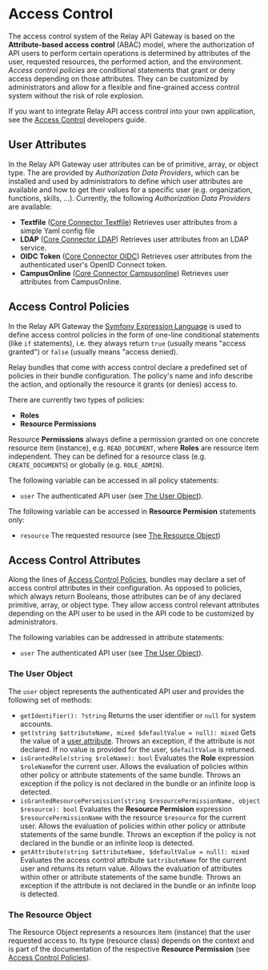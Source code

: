 # Access Control

The access control system of the Relay API Gateway is based on the **Attribute-based access control** (ABAC) model,
where the authorization of API users to perform certain operations is determined by attributes of the user, requested 
resources, the performed action, and the environment. _Access control policies_ are conditional statements that grant or
deny access depending on those attributes. They can be customized by administrators and allow for a flexible and
fine-grained access control system without the risk of role explosion.

If you want to integrate Relay API access control into your own application, see the
[Access Control](../dev/access_control.md) developers guide.

## User Attributes

In the Relay API Gateway user attributes can be of primitive, array, or object type. The are provided by 
_Authorization Data Providers_, which can be installed and used by administrators to define which user
attributes are available and how to get their values for a specific user (e.g. organization, functions, skills, ...).
Currently, the following _Authorization Data Providers_ are available:

* **Textfile** ([Core Connector Textfile](../../../components/api/core-connector-textfile/README.md)) Retrieves user attributes from a simple Yaml config file
* **LDAP** ([Core Connector LDAP](../../../components/api/core-connector-ldap/README.md)) Retrieves user attributes from an LDAP service.
* **OIDC Token** ([Core Connector OIDC](../../../components/api/core-connector-oidc/README.md)) Retrieves user attributes from the authenticated user's OpenID Connect 
token.
* **CampusOnline** ([Core Connector Campusonline](../../../components/api/core-connector-campusonline/README.md)) Retrieves user attributes from CampusOnline.

## Access Control Policies

In the Relay API Gateway the [Symfony Expression Language](./expression_language.md) is used to define access control
policies in the form of one-line conditional statements (like ```if``` statements), i.e. they always return ```true```
(usually means "access granted") or ```false``` (usually means "access denied).

Relay bundles that come with access control declare a predefined set of policies in their bundle configuration.
The policy's name and info describe the action, and optionally the resource it grants (or denies) access to.

There are currently two types of policies:
* **Roles**
* **Resource Permissions**

Resource **Permissions** always define a permission granted on one concrete resource item (instance), e.g. `READ_DOCUMENT`, where **Roles** are
resource item independent. They can be defined for a resource class (e.g. `CREATE_DOCUMENTS`) or globally (e.g. `ROLE_ADMIN`). 

The following variable can be accessed in all policy statements:
* ```user``` The authenticated API user (see [The User Object](#the-user-object)).

The following variable can be accessed in **Resource Permision** statements only:
* ```resource``` The requested resource (see [The Resource Object](#the-resource-object))

## Access Control Attributes

Along the lines of [Access Control Policies](#access-control-policies), bundles may declare a set of access control
attributes in their configuration. As opposed to policies, which always return Booleans, those attributes can be of any
declared primitive, array, or object type. They allow access control relevant attributes depending on the API user 
to be used in the API code to be customized by administrators.

The following variables can be addressed in attribute statements:
* ```user``` The authenticated API user (see [The User Object](#the-user-object)).

### The User Object

The ```user``` object represents the authenticated API user and provides the following set of methods:

* ```getIdentifier(): ?string``` Returns the user identifier or ```null``` for system accounts.
* ```get(string $attributeName, mixed $defaultValue = null): mixed``` Gets the value of a [user attribute](#user-attributes).
  Throws an exception, if the attribute is not declared. If no value is provided for the user, ```$defailtValue``` is
  returned.
* ```isGrantedRole(string $roleName): bool``` Evaluates the **Role** expression ```$roleName```for the current user. 
Allows the evaluation of policies within other policy or attribute
  statements of the same bundle. Throws an exception if the policy is not declared in the bundle or an infinite loop
  is detected.
* ```isGrantedResourcePersmission(string $resourcePermissionName, object $resource): bool``` Evaluates the **Resource Permision**
  expression ```$resourcePermissionName```
  with the resource ```$resource``` for the current user. Allows the evaluation of policies within other policy or attribute
  statements of the same bundle. Throws an exception if the policy is not declared in the bundle or an infinite loop
  is detected.
* ```getAttribute(string $attributeName, $defaultValue = null): mixed``` Evaluates the access control attribute
  ```$attributeName``` for the current user and returns its return value. Allows the evaluation of attributes within
  other or attribute statements of the same bundle. Throws an exception if the attribute is not declared
  in the bundle or an infinite loop is detected.

### The Resource Object

The Resource Object represents a resources item (instance) that the user requested access to. Its type (resource class) depends
on the context and is part of the documentation of the respective **Resource Permission** (see [Access Control Policies](#access-control-policies)).